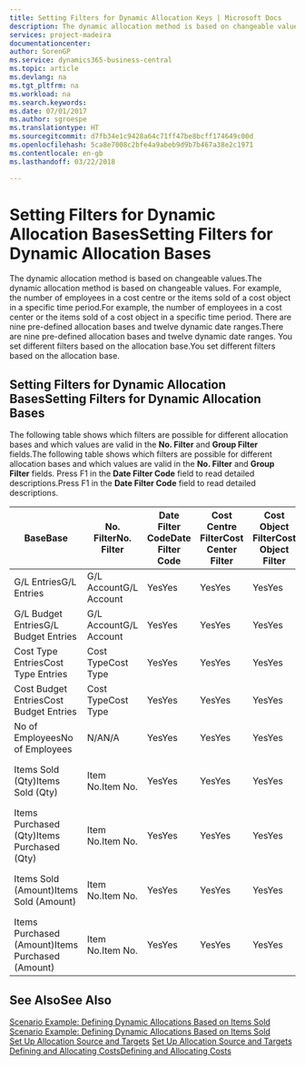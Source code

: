 ```yaml
---
title: Setting Filters for Dynamic Allocation Keys | Microsoft Docs
description: The dynamic allocation method is based on changeable values. For example, the number of employees in a cost centre or the items sold of a cost object in a specific time period. There are nine pre-defined allocation bases and twelve dynamic date ranges. You set different filters based on the allocation base.
services: project-madeira
documentationcenter: 
author: SorenGP
ms.service: dynamics365-business-central
ms.topic: article
ms.devlang: na
ms.tgt_pltfrm: na
ms.workload: na
ms.search.keywords: 
ms.date: 07/01/2017
ms.author: sgroespe
ms.translationtype: HT
ms.sourcegitcommit: d7fb34e1c9428a64c71ff47be8bcff174649c00d
ms.openlocfilehash: 5ca8e7008c2bfe4a9abeb9d9b7b467a38e2c1971
ms.contentlocale: en-gb
ms.lasthandoff: 03/22/2018

---
```

# <a name="setting-filters-for-dynamic-allocation-bases"></a><span data-ttu-id="05ee3-106">Setting Filters for Dynamic Allocation Bases</span><span class="sxs-lookup"><span data-stu-id="05ee3-106">Setting Filters for Dynamic Allocation Bases</span></span>
<span data-ttu-id="05ee3-107">The dynamic allocation method is based on changeable values.</span><span class="sxs-lookup"><span data-stu-id="05ee3-107">The dynamic allocation method is based on changeable values.</span></span> <span data-ttu-id="05ee3-108">For example, the number of employees in a cost centre or the items sold of a cost object in a specific time period.</span><span class="sxs-lookup"><span data-stu-id="05ee3-108">For example, the number of employees in a cost center or the items sold of a cost object in a specific time period.</span></span> <span data-ttu-id="05ee3-109">There are nine pre-defined allocation bases and twelve dynamic date ranges.</span><span class="sxs-lookup"><span data-stu-id="05ee3-109">There are nine pre-defined allocation bases and twelve dynamic date ranges.</span></span> <span data-ttu-id="05ee3-110">You set different filters based on the allocation base.</span><span class="sxs-lookup"><span data-stu-id="05ee3-110">You set different filters based on the allocation base.</span></span>  

## <a name="setting-filters-for-dynamic-allocation-bases"></a><span data-ttu-id="05ee3-111">Setting Filters for Dynamic Allocation Bases</span><span class="sxs-lookup"><span data-stu-id="05ee3-111">Setting Filters for Dynamic Allocation Bases</span></span>  
 <span data-ttu-id="05ee3-112">The following table shows which filters are possible for different allocation bases and which values are valid in the **No. Filter** and **Group Filter** fields.</span><span class="sxs-lookup"><span data-stu-id="05ee3-112">The following table shows which filters are possible for different allocation bases and which values are valid in the **No. Filter** and **Group Filter** fields.</span></span> <span data-ttu-id="05ee3-113">Press F1 in the **Date Filter Code** field to read detailed descriptions.</span><span class="sxs-lookup"><span data-stu-id="05ee3-113">Press F1 in the **Date Filter Code** field to read detailed descriptions.</span></span>  

|<span data-ttu-id="05ee3-114">**Base**</span><span class="sxs-lookup"><span data-stu-id="05ee3-114">**Base**</span></span>|<span data-ttu-id="05ee3-115">**No. Filter**</span><span class="sxs-lookup"><span data-stu-id="05ee3-115">**No. Filter**</span></span>|<span data-ttu-id="05ee3-116">**Date Filter Code**</span><span class="sxs-lookup"><span data-stu-id="05ee3-116">**Date Filter Code**</span></span>|<span data-ttu-id="05ee3-117">**Cost Centre Filter**</span><span class="sxs-lookup"><span data-stu-id="05ee3-117">**Cost Center Filter**</span></span>|<span data-ttu-id="05ee3-118">**Cost Object Filter**</span><span class="sxs-lookup"><span data-stu-id="05ee3-118">**Cost Object Filter**</span></span>|<span data-ttu-id="05ee3-119">**Group Filter**</span><span class="sxs-lookup"><span data-stu-id="05ee3-119">**Group Filter**</span></span>|  
|--------------|----------------------------------------|----------------------------------------------|------------------------------------------------|------------------------------------------------|------------------------------------------|  
|<span data-ttu-id="05ee3-120">G/L Entries</span><span class="sxs-lookup"><span data-stu-id="05ee3-120">G/L Entries</span></span>|<span data-ttu-id="05ee3-121">G/L Account</span><span class="sxs-lookup"><span data-stu-id="05ee3-121">G/L Account</span></span>|<span data-ttu-id="05ee3-122">Yes</span><span class="sxs-lookup"><span data-stu-id="05ee3-122">Yes</span></span>|<span data-ttu-id="05ee3-123">Yes</span><span class="sxs-lookup"><span data-stu-id="05ee3-123">Yes</span></span>|<span data-ttu-id="05ee3-124">Yes</span><span class="sxs-lookup"><span data-stu-id="05ee3-124">Yes</span></span>|<span data-ttu-id="05ee3-125">N/A</span><span class="sxs-lookup"><span data-stu-id="05ee3-125">N/A</span></span>|  
|<span data-ttu-id="05ee3-126">G/L Budget Entries</span><span class="sxs-lookup"><span data-stu-id="05ee3-126">G/L Budget Entries</span></span>|<span data-ttu-id="05ee3-127">G/L Account</span><span class="sxs-lookup"><span data-stu-id="05ee3-127">G/L Account</span></span>|<span data-ttu-id="05ee3-128">Yes</span><span class="sxs-lookup"><span data-stu-id="05ee3-128">Yes</span></span>|<span data-ttu-id="05ee3-129">Yes</span><span class="sxs-lookup"><span data-stu-id="05ee3-129">Yes</span></span>|<span data-ttu-id="05ee3-130">Yes</span><span class="sxs-lookup"><span data-stu-id="05ee3-130">Yes</span></span>|<span data-ttu-id="05ee3-131">G/L Budget Name</span><span class="sxs-lookup"><span data-stu-id="05ee3-131">G/L Budget Name</span></span>|  
|<span data-ttu-id="05ee3-132">Cost Type Entries</span><span class="sxs-lookup"><span data-stu-id="05ee3-132">Cost Type Entries</span></span>|<span data-ttu-id="05ee3-133">Cost Type</span><span class="sxs-lookup"><span data-stu-id="05ee3-133">Cost Type</span></span>|<span data-ttu-id="05ee3-134">Yes</span><span class="sxs-lookup"><span data-stu-id="05ee3-134">Yes</span></span>|<span data-ttu-id="05ee3-135">Yes</span><span class="sxs-lookup"><span data-stu-id="05ee3-135">Yes</span></span>|<span data-ttu-id="05ee3-136">Yes</span><span class="sxs-lookup"><span data-stu-id="05ee3-136">Yes</span></span>|<span data-ttu-id="05ee3-137">N/A</span><span class="sxs-lookup"><span data-stu-id="05ee3-137">N/A</span></span>|  
|<span data-ttu-id="05ee3-138">Cost Budget Entries</span><span class="sxs-lookup"><span data-stu-id="05ee3-138">Cost Budget Entries</span></span>|<span data-ttu-id="05ee3-139">Cost Type</span><span class="sxs-lookup"><span data-stu-id="05ee3-139">Cost Type</span></span>|<span data-ttu-id="05ee3-140">Yes</span><span class="sxs-lookup"><span data-stu-id="05ee3-140">Yes</span></span>|<span data-ttu-id="05ee3-141">Yes</span><span class="sxs-lookup"><span data-stu-id="05ee3-141">Yes</span></span>|<span data-ttu-id="05ee3-142">Yes</span><span class="sxs-lookup"><span data-stu-id="05ee3-142">Yes</span></span>|<span data-ttu-id="05ee3-143">Budget Name</span><span class="sxs-lookup"><span data-stu-id="05ee3-143">Budget Name</span></span>|  
|<span data-ttu-id="05ee3-144">No of Employees</span><span class="sxs-lookup"><span data-stu-id="05ee3-144">No of Employees</span></span>|<span data-ttu-id="05ee3-145">N/A</span><span class="sxs-lookup"><span data-stu-id="05ee3-145">N/A</span></span>|<span data-ttu-id="05ee3-146">Yes</span><span class="sxs-lookup"><span data-stu-id="05ee3-146">Yes</span></span>|<span data-ttu-id="05ee3-147">Yes</span><span class="sxs-lookup"><span data-stu-id="05ee3-147">Yes</span></span>|<span data-ttu-id="05ee3-148">Yes</span><span class="sxs-lookup"><span data-stu-id="05ee3-148">Yes</span></span>|<span data-ttu-id="05ee3-149">N/A</span><span class="sxs-lookup"><span data-stu-id="05ee3-149">N/A</span></span>|  
|<span data-ttu-id="05ee3-150">Items Sold (Qty)</span><span class="sxs-lookup"><span data-stu-id="05ee3-150">Items Sold (Qty)</span></span>|<span data-ttu-id="05ee3-151">Item No.</span><span class="sxs-lookup"><span data-stu-id="05ee3-151">Item No.</span></span>|<span data-ttu-id="05ee3-152">Yes</span><span class="sxs-lookup"><span data-stu-id="05ee3-152">Yes</span></span>|<span data-ttu-id="05ee3-153">Yes</span><span class="sxs-lookup"><span data-stu-id="05ee3-153">Yes</span></span>|<span data-ttu-id="05ee3-154">Yes</span><span class="sxs-lookup"><span data-stu-id="05ee3-154">Yes</span></span>|<span data-ttu-id="05ee3-155">Inventory Posting Group</span><span class="sxs-lookup"><span data-stu-id="05ee3-155">Inventory Posting Group</span></span>|  
|<span data-ttu-id="05ee3-156">Items Purchased (Qty)</span><span class="sxs-lookup"><span data-stu-id="05ee3-156">Items Purchased (Qty)</span></span>|<span data-ttu-id="05ee3-157">Item No.</span><span class="sxs-lookup"><span data-stu-id="05ee3-157">Item No.</span></span>|<span data-ttu-id="05ee3-158">Yes</span><span class="sxs-lookup"><span data-stu-id="05ee3-158">Yes</span></span>|<span data-ttu-id="05ee3-159">Yes</span><span class="sxs-lookup"><span data-stu-id="05ee3-159">Yes</span></span>|<span data-ttu-id="05ee3-160">Yes</span><span class="sxs-lookup"><span data-stu-id="05ee3-160">Yes</span></span>|<span data-ttu-id="05ee3-161">Inventory Posting Group</span><span class="sxs-lookup"><span data-stu-id="05ee3-161">Inventory Posting Group</span></span>|  
|<span data-ttu-id="05ee3-162">Items Sold (Amount)</span><span class="sxs-lookup"><span data-stu-id="05ee3-162">Items Sold (Amount)</span></span>|<span data-ttu-id="05ee3-163">Item No.</span><span class="sxs-lookup"><span data-stu-id="05ee3-163">Item No.</span></span>|<span data-ttu-id="05ee3-164">Yes</span><span class="sxs-lookup"><span data-stu-id="05ee3-164">Yes</span></span>|<span data-ttu-id="05ee3-165">Yes</span><span class="sxs-lookup"><span data-stu-id="05ee3-165">Yes</span></span>|<span data-ttu-id="05ee3-166">Yes</span><span class="sxs-lookup"><span data-stu-id="05ee3-166">Yes</span></span>|<span data-ttu-id="05ee3-167">Inventory Posting Group</span><span class="sxs-lookup"><span data-stu-id="05ee3-167">Inventory Posting Group</span></span>|  
|<span data-ttu-id="05ee3-168">Items Purchased (Amount)</span><span class="sxs-lookup"><span data-stu-id="05ee3-168">Items Purchased (Amount)</span></span>|<span data-ttu-id="05ee3-169">Item No.</span><span class="sxs-lookup"><span data-stu-id="05ee3-169">Item No.</span></span>|<span data-ttu-id="05ee3-170">Yes</span><span class="sxs-lookup"><span data-stu-id="05ee3-170">Yes</span></span>|<span data-ttu-id="05ee3-171">Yes</span><span class="sxs-lookup"><span data-stu-id="05ee3-171">Yes</span></span>|<span data-ttu-id="05ee3-172">Yes</span><span class="sxs-lookup"><span data-stu-id="05ee3-172">Yes</span></span>|<span data-ttu-id="05ee3-173">Inventory Posting Group</span><span class="sxs-lookup"><span data-stu-id="05ee3-173">Inventory Posting Group</span></span>|  

## <a name="see-also"></a><span data-ttu-id="05ee3-174">See Also</span><span class="sxs-lookup"><span data-stu-id="05ee3-174">See Also</span></span>  
 <span data-ttu-id="05ee3-175">[Scenario Example: Defining Dynamic Allocations Based on Items Sold](finance-scenario-example-defining-dynamic-allocations-based-on-items-sold.md) </span><span class="sxs-lookup"><span data-stu-id="05ee3-175">[Scenario Example: Defining Dynamic Allocations Based on Items Sold](finance-scenario-example-defining-dynamic-allocations-based-on-items-sold.md) </span></span>  
 <span data-ttu-id="05ee3-176">[Set Up Allocation Source and Targets](finance-how-to-set-up-allocation-source-and-targets.md) </span><span class="sxs-lookup"><span data-stu-id="05ee3-176">[Set Up Allocation Source and Targets](finance-how-to-set-up-allocation-source-and-targets.md) </span></span>  
 [<span data-ttu-id="05ee3-177">Defining and Allocating Costs</span><span class="sxs-lookup"><span data-stu-id="05ee3-177">Defining and Allocating Costs</span></span>](finance-define-and-allocate-costs.md)

